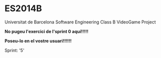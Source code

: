 ﻿ES2014B
=======

Universitat de Barcelona Software Engineering Class B VideoGame Project

**No pugeu l'exercici de l'sprint 0 aquí!!!!!**

**Poseu-lo en el vostre usuari!!!!!!**

Sprint: '5'

